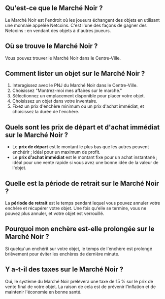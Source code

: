 ## Qu'est-ce que le Marché Noir ?

Le Marché Noir est l'endroit où les joueurs échangent des objets en utilisant une monnaie appelée Netcoins. C'est l'une des façons de gagner des Netcoins : en vendant des objets à d'autres joueurs.

## Où se trouve le Marché Noir ?

Vous pouvez trouver le Marché Noir dans le Centre-Ville.

## Comment lister un objet sur le Marché Noir ?

1. Interagissez avec le PNJ du Marché Noir dans le Centre-Ville.
2. Choisissez "Montrez-moi mes affaires sur le marché."
3. Sélectionnez un emplacement disponible pour placer votre objet.
4. Choisissez un objet dans votre inventaire.
5. Fixez un prix d'enchère minimum ou un prix d'achat immédiat, et choisissez la durée de l'enchère.

## Quels sont les prix de départ et d'achat immédiat sur le Marché Noir ?

- Le **prix de départ** est le montant le plus bas que les autres peuvent enchérir ; idéal pour un maximum de profit.
- Le **prix d'achat immédiat** est le montant fixe pour un achat instantané ; idéal pour une vente rapide si vous avez une bonne idée de la valeur de l'objet.

## Quelle est la période de retrait sur le Marché Noir ?

La **période de retrait** est le temps pendant lequel vous pouvez annuler votre enchère et récupérer votre objet. Une fois qu'elle se termine, vous ne pouvez plus annuler, et votre objet est verrouillé.

## Pourquoi mon enchère est-elle prolongée sur le Marché Noir ?

Si quelqu'un enchérit sur votre objet, le temps de l'enchère est prolongé brièvement pour éviter les enchères de dernière minute.

## Y a-t-il des taxes sur le Marché Noir ?

Oui, le système du Marché Noir prélèvera une taxe de 15 % sur le prix de vente final de votre objet. La raison de cela est de prévenir l'inflation et de maintenir l'économie en bonne santé.
